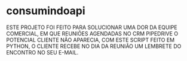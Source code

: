 # consumindoapi


ESTE PROJETO FOI FEITO PARA SOLUCIONAR UMA DOR DA EQUIPE COMERCIAL, EM QUE REUNIÕES AGENDADAS NO CRM PIPEDRIVE O POTENCIAL CLIENTE NÃO APARECIA, COM ESTE SCRIPT FEITO EM PYTHON, O CLIENTE RECEBE NO DIA DA REUNIÃO UM LEMBRETE DO ENCONTRO NO SEU E-MAIL.
